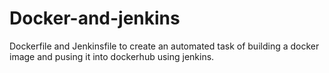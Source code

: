 # Docker-and-jenkins

Dockerfile and Jenkinsfile to create an automated task of building a docker image and pusing it into dockerhub using jenkins.
